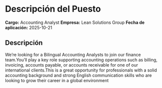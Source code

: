 # Descripción del Puesto

**Cargo:** Accounting Analyst
**Empresa:** Lean Solutions Group
**Fecha de aplicación:** 2025-10-21

## Descripción

We’re looking for a Bilingual Accounting Analysts to join our finance team.You’ll play a key role supporting accounting operations such as billing, invoicing, accounts payable, or accounts receivable for one of our international clients.This is a great opportunity for professionals with a solid accounting background and strong English communication skills who are looking to grow their career in a global environment
